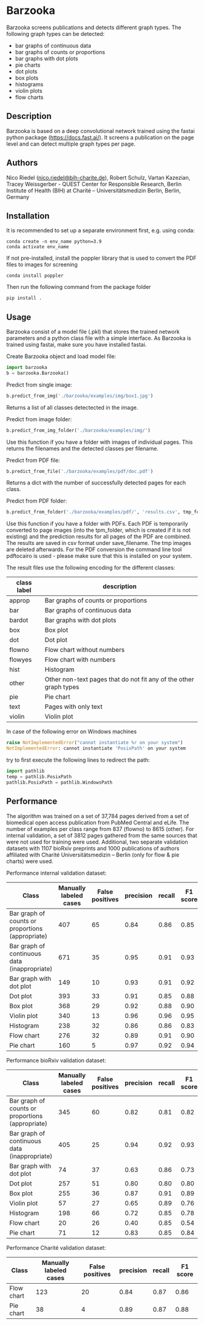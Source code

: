 # Barzooka

Barzooka screens publications and detects different graph types. The following graph types can be detected:

- bar graphs of continuous data
- bar graphs of counts or proportions
- bar graphs with dot plots
- pie charts
- dot plots
- box plots
- histograms
- violin plots
- flow charts


## Description

Barzooka is based on a deep convolutional network trained using the fastai python package (https://docs.fast.ai/). It screens a publication on the page level and can detect multiple graph types per page.

## Authors

Nico Riedel (nico.riedel@bih-charite.de), Robert Schulz, Vartan Kazezian, Tracey Weissgerber - 
QUEST Center for Responsible Research, Berlin Institute of Health (BIH) at Charité – Universitätsmedizin Berlin, Berlin, Germany

## Installation

It is recommended to set up a separate environment first, e.g. using conda: 
```
conda create -n env_name python=3.9
conda activate env_name
```

If not pre-installed, install the poppler library that is used to convert the PDF files to images for screening
```
conda install poppler
```

Then run the following command from the package folder
``` python
pip install .
```

## Usage

Barzooka consist of a model file (.pkl) that stores the trained network parameters and a python class file with a simple interface. As Barzooka is trained using fastai, make sure you have installed fastai.

Create Barzooka object and load model file:
``` python
import barzooka
b = barzooka.Barzooka()
```


Predict from single image:
``` python
b.predict_from_img('./barzooka/examples/img/box1.jpg')
```

Returns a list of all classes detectected in the image.


Predict from image folder:
``` python
b.predict_from_img_folder('./barzooka/examples/img/')
```
Use this function if you have a folder with images of individual pages. This returns the filenames and the detected classes per filename.


Predict from PDF file:
``` python
b.predict_from_file('./barzooka/examples/pdf/doc.pdf')
```

Returns a dict with the number of successfully detected pages for each class.


Predict from PDF folder:
``` python
b.predict_from_folder('./barzooka/examples/pdf/', 'results.csv', tmp_folder='./tmp/')
```
Use this function if you have a folder with PDFs. Each PDF is temporarily converted to page images (into the tpm_folder, which is created if it is not existing) and the prediction results for all pages of the PDF are combined. The results are saved in csv format under save_filename. The tmp images are deleted afterwards. For the PDF conversion the command line tool pdftocairo is used - please make sure that this is installed on your system.

The result files use the following encoding for the different classes:

| class label | description |
|-------------|-------------|
| approp | Bar graphs of counts or proportions |
| bar | Bar graphs of continuous data |
| bardot | Bar graphs with dot plots |
| box | Box plot |
| dot | Dot plot |
| flowno | Flow chart without numbers |
| flowyes | Flow chart with numbers |
| hist | Histogram |
| other | Other non-text pages that do not fit any of the other graph types |
| pie | Pie chart |
| text | Pages with only text |
| violin | Violin plot |


In case of the following error on Windows machines

``` python
raise NotImplementedError("cannot instantiate %r on your system")
NotImplementedError: cannot instantiate 'PosixPath' on your system
```

try to first execute the following lines to redirect the path:

``` python
import pathlib
temp = pathlib.PosixPath
pathlib.PosixPath = pathlib.WindowsPath
```

## Performance

The algorithm was trained on a set of 37,784 pages derived from a set of biomedical open access publication from PubMed Central and eLife. The number of examples per class range from 837 (flowno) to 8615 (other). For internal validation, a set of 3812 pages gathered from the same sources that were not used for training were used. Additional, two separate validation datasets with 1107 bioRxiv preprints and 1000 publications of authors affiliated with Charité Universitätsmedizin – Berlin (only for flow & pie charts) were used.

Performance internal validation dataset:

| Class | Manually labeled cases | False positives | precision | recall | F1 score |
|-------|-------|-------|-------|-------|-------|
| Bar graph of counts or proportions (appropriate) | 407 | 65 | 0.84 | 0.86 | 0.85 |
| Bar graph of continuous data (inappropriate) | 671 | 35 | 0.95 | 0.91 | 0.93 |
| Bar graph with dot plot | 149 | 10 | 0.93 | 0.91 | 0.92 |
| Dot plot | 393 | 33 | 0.91 | 0.85 | 0.88 |
| Box plot | 368 | 29 | 0.92 | 0.88 | 0.90 |
| Violin plot | 340 | 13 | 0.96 | 0.96 | 0.95 |
| Histogram | 238 | 32 | 0.86 | 0.86 | 0.83 |
| Flow chart | 276 | 32 | 0.89 | 0.91 | 0.90 |
| Pie chart | 160 | 5 | 0.97 | 0.92 | 0.94 |

Performance bioRxiv validation dataset:

| Class | Manually labeled cases | False positives | precision | recall | F1 score |
|-------|-------|-------|-------|-------|-------|
| Bar graph of counts or proportions (appropriate) | 345 | 60 | 0.82 | 0.81 | 0.82 |
| Bar graph of continuous data (inappropriate) | 405 | 25 | 0.94 | 0.92 | 0.93 |
| Bar graph with dot plot | 74 | 37 | 0.63 | 0.86 | 0.73 |
| Dot plot | 257 | 51 | 0.80 | 0.80 | 0.80 |
| Box plot | 255 | 36 | 0.87 | 0.91 | 0.89 |
| Violin plot | 57 | 27 | 0.65 | 0.89 | 0.76 |
| Histogram | 198 | 66 | 0.72 | 0.85 | 0.78 |
| Flow chart | 20 | 26 | 0.40 | 0.85 | 0.54 |
| Pie chart | 71 | 12 | 0.83 | 0.85 | 0.84 |

Performance Charité validation dataset:

| Class | Manually labeled cases | False positives | precision | recall | F1 score |
|-------|-------|-------|-------|-------|-------|
| Flow chart | 123 | 20 | 0.84 | 0.87 | 0.86 |
| Pie chart | 38 | 4 | 0.89 | 0.87 | 0.88 |

